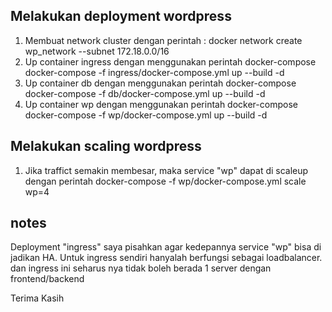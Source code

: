 ## Melakukan deployment wordpress

1. Membuat network cluster dengan perintah :
	docker network create wp_network --subnet 172.18.0.0/16
2. Up container ingress dengan menggunakan perintah docker-compose
	docker-compose -f ingress/docker-compose.yml up --build -d
3. Up container db dengan menggunakan perintah docker-compose
        docker-compose -f db/docker-compose.yml up --build -d
4. Up container wp dengan menggunakan perintah docker-compose
        docker-compose -f wp/docker-compose.yml up --build -d

## Melakukan scaling wordpress

1. Jika traffict semakin membesar, maka service "wp" dapat di scaleup dengan perintah
	docker-compose -f wp/docker-compose.yml scale wp=4

## notes

Deployment "ingress" saya pisahkan agar kedepannya service "wp" bisa di jadikan HA.
Untuk ingress sendiri hanyalah berfungsi sebagai loadbalancer. dan ingress ini seharus nya tidak boleh berada 1 server dengan frontend/backend

Terima Kasih
